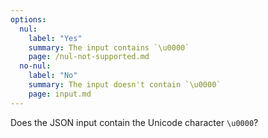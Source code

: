 ```yaml
---
options:
  nul:
    label: "Yes"
    summary: The input contains `\u0000`
    page: /nul-not-supported.md
  no-nul:
    label: "No"
    summary: The input doesn't contain `\u0000`
    page: input.md
---
```


Does the JSON input contain the Unicode character `\u0000`?